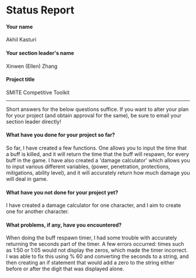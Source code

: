 # Status Report

#### Your name

Akhil Kasturi

#### Your section leader's name

Xinwen (Ellen) Zhang

#### Project title

SMITE Competitive Toolkit

***

Short answers for the below questions suffice. If you want to alter your plan for your project (and obtain approval for the same), be sure to email your section leader directly!

#### What have you done for your project so far?

So far, I have created a few functions. One allows you to input the time that a buff is killed, and it will return the time that the buff will respawn, for every buff in the game. I have also created a 'damage calculator' which allows you to input various different variables, (power, penetration, protections, mitigations, ability level), and it will accurately return how much damage you will deal in game.

#### What have you not done for your project yet?

I have created a damage calculator for one character, and I aim to create one for another character.

#### What problems, if any, have you encountered?

When doing the buff respawn timer, I had some trouble with accurately returning the seconds part of the timer. A few errors occurred: times such as 1:50 or 1:05 would not display the zeros, which made the timer incorrect. I was able to fix this using % 60 and converting the seconds to a string, and then creating an if statement that would add a zero to the string either before or after the digit that was displayed alone.
